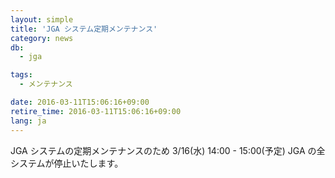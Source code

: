 ```yaml
---
layout: simple
title: 'JGA システム定期メンテナンス'
category: news
db:
  - jga

tags:
  - メンテナンス

date: 2016-03-11T15:06:16+09:00
retire_time: 2016-03-11T15:06:16+09:00
lang: ja
---
```


JGA システムの定期メンテナンスのため 3/16(水) 14:00 - 15:00(予定) JGA の全システムが停止いたします。
